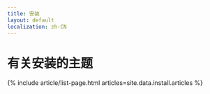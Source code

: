 ```yaml
---
title: 安装
layout: default
localization: zh-CN
---
```


# 有关安装的主题

{% include article/list-page.html 
  articles=site.data.install.articles
%}

